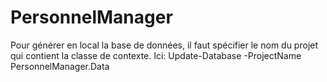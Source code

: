 # PersonnelManager

Pour générer en local la base de données, il faut spécifier le nom du projet qui contient la classe de contexte. Ici:
Update-Database -ProjectName PersonnelManager.Data
